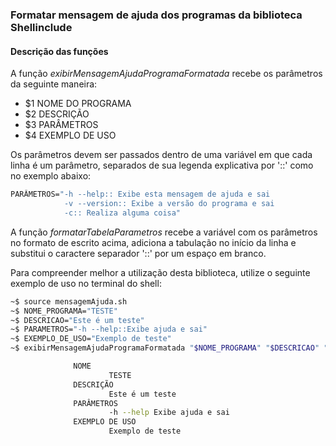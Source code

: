 ### Formatar mensagem de ajuda dos programas da biblioteca Shellinclude

#### Descrição das funções 

A função _exibirMensagemAjudaProgramaFormatada_ recebe os parâmetros da seguinte maneira:

- $1 NOME DO PROGRAMA
- $2 DESCRIÇÃO
- $3 PARÂMETROS
- $4 EXEMPLO DE USO

Os parâmetros devem ser passados dentro de uma variável em que cada linha é um parâmetro,
separados de sua legenda explicativa por '::' como no exemplo abaixo:

```sh
PARÂMETROS="-h --help:: Exibe esta mensagem de ajuda e sai
            -v --version:: Exibe a versão do programa e sai
            -c:: Realiza alguma coisa"
```

A função _formatarTabelaParametros_ recebe a variável com os parâmetros no formato de escrito acima, adiciona a tabulação no início da linha e substitui o caractere separador '::' por um espaço em branco.

Para compreender melhor a utilização desta biblioteca, utilize o seguinte exemplo de uso no terminal do shell:

```sh
~$ source mensagemAjuda.sh
~$ NOME_PROGRAMA="TESTE"
~$ DESCRICAO="Este é um teste"
~$ PARAMETROS="-h --help::Exibe ajuda e sai"
~$ EXEMPLO_DE_USO="Exemplo de teste"
~$ exibirMensagemAjudaProgramaFormatada "$NOME_PROGRAMA" "$DESCRICAO" "$PARAMETROS" "$EXEMPLO_DE_USO"

              NOME
                      TESTE
              DESCRIÇÃO
                      Este é um teste
              PARÂMETROS
                      -h --help Exibe ajuda e sai
              EXEMPLO DE USO
                      Exemplo de teste
```